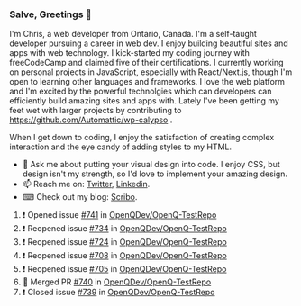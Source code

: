 ### Salve, Greetings 👋

I'm Chris, a web developer from Ontario, Canada. I'm a self-taught developer pursuing a career in web dev. I enjoy building beautiful sites and apps with web technology.
I kick-started my coding journey with freeCodeCamp and claimed five of their certifications.  I currently working on personal projects in JavaScript, especially with React/Next.js, though I'm open to learning other languages and frameworks. I love the web platform and I'm excited by the powerful technolgies which can developers can efficiently build amazing sites and apps with. Lately I've been getting my feet wet with larger projects by contributing to https://github.com/Automattic/wp-calypso .

When I get down to coding, I enjoy the satisfaction of creating complex interaction and the eye candy of adding styles to my HTML. 

- 💬 Ask me about putting your visual design into code. I enjoy CSS, but design isn't my strength, so I'd love to implement your amazing design.
- 📫 Reach me on: [Twitter](https://twitter.com/Christo28120856), [Linkedin](https://www.linkedin.com/in/christopher-stevers-07b9a5204/).
- ⌨ Check out my blog: [Scribo](https://christopherstevers.cf).
<!--
**Christopher-Stevers/Christopher-Stevers** is a ✨ _special_ ✨ repository because its `README.md` (this file) appears on your GitHub profile.

Here are some ideas to get you started:

- 🔭 I’m currently working on ...
- 🌱 I’m currently learning ...
- 👯 I’m looking to collaborate on ...
- 🤔 I’m looking for help with ...
- 😄 Pronouns: ...
- ⚡ Fun fact: ...
-->

<!--START_SECTION:activity-->
1. ❗️ Opened issue [#741](https://github.com/OpenQDev/OpenQ-TestRepo/issues/741) in [OpenQDev/OpenQ-TestRepo](https://github.com/OpenQDev/OpenQ-TestRepo)
2. ❗️ Reopened issue [#734](https://github.com/OpenQDev/OpenQ-TestRepo/issues/734) in [OpenQDev/OpenQ-TestRepo](https://github.com/OpenQDev/OpenQ-TestRepo)
3. ❗️ Reopened issue [#724](https://github.com/OpenQDev/OpenQ-TestRepo/issues/724) in [OpenQDev/OpenQ-TestRepo](https://github.com/OpenQDev/OpenQ-TestRepo)
4. ❗️ Reopened issue [#708](https://github.com/OpenQDev/OpenQ-TestRepo/issues/708) in [OpenQDev/OpenQ-TestRepo](https://github.com/OpenQDev/OpenQ-TestRepo)
5. ❗️ Reopened issue [#705](https://github.com/OpenQDev/OpenQ-TestRepo/issues/705) in [OpenQDev/OpenQ-TestRepo](https://github.com/OpenQDev/OpenQ-TestRepo)
6. 🎉 Merged PR [#740](https://github.com/OpenQDev/OpenQ-TestRepo/pull/740) in [OpenQDev/OpenQ-TestRepo](https://github.com/OpenQDev/OpenQ-TestRepo)
7. ❗️ Closed issue [#739](https://github.com/OpenQDev/OpenQ-TestRepo/issues/739) in [OpenQDev/OpenQ-TestRepo](https://github.com/OpenQDev/OpenQ-TestRepo)
<!--END_SECTION:activity-->
